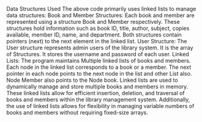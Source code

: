 Data Structures Used
The above code primarily uses linked lists to manage data structures:
Book and Member Structures:
Each book and member are represented using a structure Book and Member
respectively.
These structures hold information such as book ID, title, author, subject, copies
available, member ID, name, and department.
Both structures contain pointers (next) to the next element in the linked list.
User Structure:
The User structure represents admin users of the library system.
It is the array of Structures.
It stores the username and password of each user.
Linked Lists:
The program maintains Multiple linked lists of books and members.
Each node in the linked list corresponds to a book or a member.
The next pointer in each node points to the next node in the list and other List
also.
Node Member also points to the Node book.
Linked lists are used to dynamically manage and store multiple books and
members in memory.
These linked lists allow for efficient insertion, deletion, and traversal of books
and members within the library management system. Additionally, the use of
linked lists allows for flexibility in managing variable numbers of books and
members without requiring fixed-size arrays.

